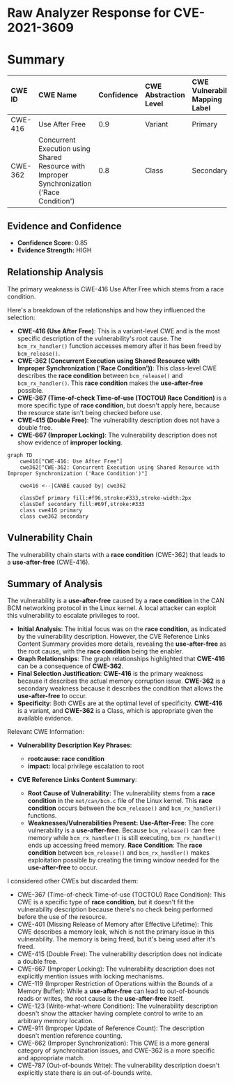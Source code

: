 # Raw Analyzer Response for CVE-2021-3609

# Summary
| CWE ID  | CWE Name                                                                                                            | Confidence | CWE Abstraction Level | CWE Vulnerability Mapping Label | CWE-Vulnerability Mapping Notes |
| :-------- | :------------------------------------------------------------------------------------------------------------------ | :--------- | :---------------------- | :-------------------------------- | :-------------------------------- |
| CWE-416 | Use After Free                                                                                                    | 0.9        | Variant               | Primary                           | Allowed                         |
| CWE-362 | Concurrent Execution using Shared Resource with Improper Synchronization ('Race Condition')                                   | 0.8        | Class                   | Secondary                         | Allowed-with-Review             |

## Evidence and Confidence

*   **Confidence Score:** 0.85
*   **Evidence Strength:** HIGH

## Relationship Analysis
The primary weakness is CWE-416 Use After Free which stems from a race condition.

Here's a breakdown of the relationships and how they influenced the selection:

*   **CWE-416 (Use After Free)**: This is a variant-level CWE and is the most specific description of the vulnerability's root cause. The `bcm_rx_handler()` function accesses memory after it has been freed by `bcm_release()`.
*   **CWE-362 (Concurrent Execution using Shared Resource with Improper Synchronization ('Race Condition'))**: This class-level CWE describes the **race condition** between `bcm_release()` and `bcm_rx_handler()`. This **race condition** makes the **use-after-free** possible.
*   **CWE-367 (Time-of-check Time-of-use (TOCTOU) Race Condition)** is a more specific type of **race condition**, but doesn't apply here, because the resource state isn't being checked before use.
*   **CWE-415 (Double Free)**: The vulnerability description does not have a double free.
*   **CWE-667 (Improper Locking)**: The vulnerability description does not show evidence of **improper locking**.

```mermaid
graph TD
    cwe416["CWE-416: Use After Free"]
    cwe362["CWE-362: Concurrent Execution using Shared Resource with Improper Synchronization ('Race Condition')"]
    
    cwe416 <--|CANBE caused by| cwe362
    
    classDef primary fill:#f96,stroke:#333,stroke-width:2px
    classDef secondary fill:#69f,stroke:#333
    class cwe416 primary
    class cwe362 secondary
```

## Vulnerability Chain
The vulnerability chain starts with a **race condition** (CWE-362) that leads to a **use-after-free** (CWE-416).

## Summary of Analysis
The vulnerability is a **use-after-free** caused by a **race condition** in the CAN BCM networking protocol in the Linux kernel. A local attacker can exploit this vulnerability to escalate privileges to root.

*   **Initial Analysis**: The initial focus was on the **race condition**, as indicated by the vulnerability description. However, the CVE Reference Links Content Summary provides more details, revealing the **use-after-free** as the root cause, with the **race condition** being the enabler.
*   **Graph Relationships**: The graph relationships highlighted that **CWE-416** can be a consequence of **CWE-362**.
*   **Final Selection Justification**: **CWE-416** is the primary weakness because it describes the actual memory corruption issue. **CWE-362** is a secondary weakness because it describes the condition that allows the **use-after-free** to occur.
*   **Specificity**: Both CWEs are at the optimal level of specificity. **CWE-416** is a variant, and **CWE-362** is a Class, which is appropriate given the available evidence.

Relevant CWE Information:
*   **Vulnerability Description Key Phrases**:
    *   **rootcause:** **race condition**
    *   **impact:** local privilege escalation to root

*   **CVE Reference Links Content Summary**:
    *   **Root Cause of Vulnerability:** The vulnerability stems from a **race condition** in the `net/can/bcm.c` file of the Linux kernel. This **race condition** occurs between the `bcm_release()` and `bcm_rx_handler()` functions.
    *   **Weaknesses/Vulnerabilities Present:** **Use-After-Free**: The core vulnerability is a **use-after-free**. Because `bcm_release()` can free memory while `bcm_rx_handler()` is still executing, `bcm_rx_handler()` ends up accessing freed memory. **Race Condition**: The **race condition** between `bcm_release()` and `bcm_rx_handler()` makes exploitation possible by creating the timing window needed for the **use-after-free** to occur.

I considered other CWEs but discarded them:

*   CWE-367 (Time-of-check Time-of-use (TOCTOU) Race Condition): This CWE is a specific type of **race condition**, but it doesn't fit the vulnerability description because there's no check being performed before the use of the resource.
*   CWE-401 (Missing Release of Memory after Effective Lifetime): This CWE describes a memory leak, which is not the primary issue in this vulnerability. The memory is being freed, but it's being used after it's freed.
*   CWE-415 (Double Free): The vulnerability description does not indicate a double free.
*   CWE-667 (Improper Locking): The vulnerability description does not explicitly mention issues with locking mechanisms.
*   CWE-119 (Improper Restriction of Operations within the Bounds of a Memory Buffer): While a **use-after-free** can lead to out-of-bounds reads or writes, the root cause is the **use-after-free** itself.
*   CWE-123 (Write-what-where Condition): The vulnerability description doesn't show the attacker having complete control to write to an arbitrary memory location.
*   CWE-911 (Improper Update of Reference Count): The description doesn't mention reference counting.
*   CWE-662 (Improper Synchronization): This CWE is a more general category of synchronization issues, and CWE-362 is a more specific and appropriate match.
*   CWE-787 (Out-of-bounds Write): The vulnerability description doesn't explicitly state there is an out-of-bounds write.